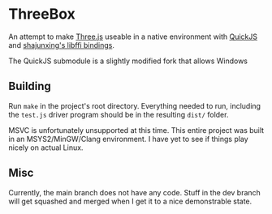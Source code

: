# ThreeBox

An attempt to make [Three.js](https://threejs.org/) useable in a native environment with [QuickJS](https://bellard.org/quickjs/) and [shajunxing's libffi bindings](https://github.com/shajunxing/quickjs-ffi).

The QuickJS submodule is a slightly modified fork that allows Windows

## Building

Run `make` in the project's root directory. Everything needed to run, including the `test.js` driver program should be in the resulting `dist/` folder.

MSVC is unfortunately unsupported at this time. This entire project was built in an MSYS2/MinGW/Clang environment. I have yet to see if things play nicely on actual Linux.


## Misc

Currently, the main branch does not have any code. Stuff in the dev branch will get squashed and merged when I get it to a nice demonstrable state.
